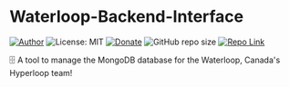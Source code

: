 # Waterloop-Backend-Interface
[![Author](https://img.shields.io/badge/Author-ianramzy-brightgreen.svg)](https://ianramzy.com)
![License: MIT](https://img.shields.io/badge/License-MIT-yellow.svg) 
[![Donate](https://img.shields.io/badge/Donate-PayPal-brightgreen.svg)](https://paypal.me/ianramzy)
![GitHub repo size](https://img.shields.io/github/repo-size/ianramzy/waterloop-backend-interface.svg)
[![Repo Link](https://img.shields.io/badge/Repo-Link-black.svg)](https://github.com/ianramzy/waterloop-backend-interface)

🗄️ A tool to manage the MongoDB database for the Waterloop, Canada's Hyperloop team! 
